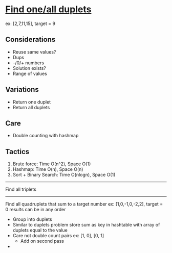 # [Find one/all duplets](https://leetcode.com/problems/two-sum/)
ex: [2,7,11,15], target = 9

## Considerations
- Reuse same values?
- Dups
- -/0/+ numbers
- Solution exists?
- Range of values

## Variations
- Return one duplet
- Return all duplets

## Care
- Double counting with hashmap

## Tactics
1. Brute force: Time O(n^2), Space O(1)
2. Hashmap: Time O(n), Space O(n)
3. Sort + Binary Search: Time O(nlogn), Space O(1) 


---
Find all triplets

---
Find all quadruplets that sum to a target number
ex: [1,0,-1,0,-2,2], target = 0
results can be in any order

- Group into duplets
- Similar to duplets problem store sum as key in hashtable with array of duplets equal to the value
- Care not double count pairs ex: [1, 0], [0, 1]
  - Add on second pass
- 
